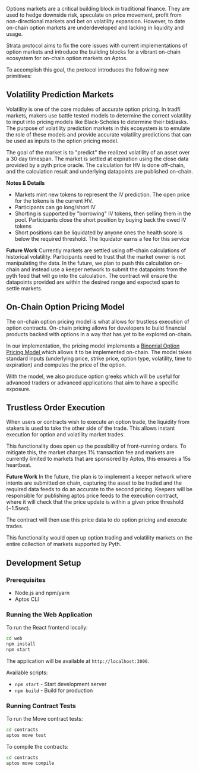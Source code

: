Options markets are a critical building block in traditional finance. They are used to hedge downside risk, speculate on price movement, profit from non-directional markets and bet on volatility expansion. However, to date on-chain option markets are underdeveloped and lacking in liquidity and usage.

Strata protocol aims to fix the core issues with current implementations of option markets and introduce the building blocks for a vibrant on-chain ecosystem for on-chain option markets on Aptos.

To accomplish this goal, the protocol introduces the following new primitives:

## Volatility Prediction Markets

Volatility is one of the core modules of accurate option pricing. In tradfi markets, makers use battle tested models to determine the correct volatility to input into pricing models like Black-Scholes to determine their bid/asks. The purpose of volatility prediction markets in this ecosystem is to emulate the role of these models and provide accurate volatility predictions that can be used as inputs to the option pricing model.

The goal of the market is to "predict" the realized volatility of an asset over a 30 day timespan. The market is settled at expiration using the close data provided by a pyth price oracle. The calculation for HV is done off-chain, and the calculation result and underlying datapoints are published on-chain.

**Notes & Details**

- Markets mint new tokens to represent the IV prediction. The open price for the tokens is the current HV.
- Participants can go long/short IV
- Shorting is supported by "borrowing" IV tokens, then selling them in the pool. Participants close the short position by buying back the owed IV tokens
- Short positions can be liquidated by anyone ones the health score is below the required threshold. The liquidator earns a fee for this service

**Future Work**
Currently markets are settled using off-chain calculations of historical volatility. Participants need to trust that the market owner is not manipulating the data. In the future, we plan to push this calculation on-chain and instead use a keeper network to submit the datapoints from the pyth feed that will go into the calculation. The contract will ensure the datapoints provided are within the desired range and expected span to settle markets.


## On-Chain Option Pricing Model

The on-chain option pricing model is what allows for trustless execution of option contracts. On-chain pricing allows for developers to build financial products backed with options in a way that has yet to be explored on-chain.

In our implementation, the pricing model implements a [Binomial Option Pricing Model ](https://https://www.investopedia.com/terms/b/binomialoptionpricing.asp)which allows it to be implemented on-chain. The model takes standard inputs  (underlying price, strike price, option type, volatility, time to expiration) and computes the price of the option.

With the model, we also produce option greeks which will be useful for advanced traders or advanced applications that aim to have a specific exposure.

## Trustless Order Execution

When users or contracts wish to execute an option trade, the liquidity from stakers is used to take the other side of the trade. This allows instant execution for option and volatility market trades.

This functionality does open up the possibility of front-running orders. To mitigate this, the market charges 1% transaction fee and markets are currently limited to markets that are sponsored by Aptos, this ensures a 15s heartbeat.

**Future Work**
In the future, the plan is to implement a keeper network where intents are submitted on chain, capturing the asset to be traded and the required data feeds to do an accurate to the second pricing. Keepers will be responsible for publishing aptos price feeds to the execution contract, where it will check that the price update is within a given price threshold (~1.5sec).

The contract will then use this price data to do option pricing and execute trades.

This functionality would open up option trading and volatility markets on the entire collection of markets supported by Pyth.

## Development Setup

### Prerequisites

- Node.js and npm/yarn
- Aptos CLI

### Running the Web Application

To run the React frontend locally:

```bash
cd web
npm install
npm start
```

The application will be available at `http://localhost:3000`.

Available scripts:
- `npm start` - Start development server
- `npm build` - Build for production

### Running Contract Tests

To run the Move contract tests:

```bash
cd contracts
aptos move test
```

To compile the contracts:

```bash
cd contracts
aptos move compile
```